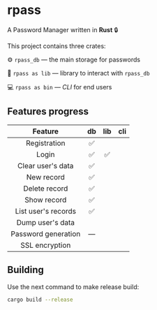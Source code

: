 # rpass

A Password Manager written in **Rust** 🔒

This project contains three crates:

⚙️ `rpass_db` — the main storage for passwords

📕 `rpass as lib` — library to interact with `rpass_db`

💻 `rpass as bin` — *CLI* for end users

## Features progress

|       Feature       |  db  | lib  | cli  |
| :-----------------: | :--: | :--: | :--: |
|    Registration     |  ✅   |      |      |
|        Login        |  ✅   |  ✅   |      |
|  Clear user's data  |  ✅   |      |      |
|     New record      |  ✅   |      |      |
|    Delete record    |  ✅   |      |      |
|     Show record     |  ✅   |      |      |
| List user's records |  ✅   |      |      |
|  Dump user's data   |      |      |      |
| Password generation |  —   |      |      |
|   SSL encryption    |      |      |      |

## Building

Use the next command to make release build:

```bash
cargo build --release
```

